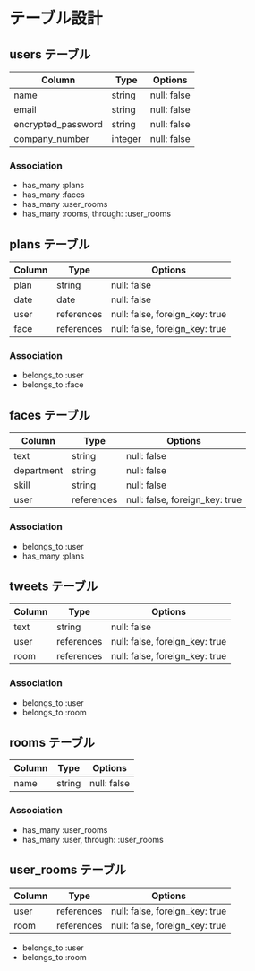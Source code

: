 # テーブル設計

## users テーブル

| Column             | Type    | Options     |
| ------------------ | ------- | ----------- |
| name               | string  | null: false |
| email              | string  | null: false |
| encrypted_password | string  | null: false |
| company_number     | integer | null: false |

### Association

- has_many :plans
- has_many :faces
- has_many :user_rooms
- has_many :rooms, through: :user_rooms

## plans テーブル

| Column | Type       | Options                        |
| ------ | ---------- | ------------------------------ |
| plan   | string     | null: false                    |
| date   | date       | null: false                    |
| user   | references | null: false, foreign_key: true |
| face   | references | null: false, foreign_key: true |

### Association

- belongs_to :user
- belongs_to :face

## faces テーブル

| Column     | Type       | Options                        |
| ---------- | ---------- | ------------------------------ |
| text       | string     | null: false                    |
| department | string     | null: false                    |
| skill      | string     | null: false                    |
| user       | references | null: false, foreign_key: true |

### Association

- belongs_to :user
- has_many   :plans

## tweets テーブル

| Column | Type       | Options                        |
| ------ | ---------- | ------------------------------ |
| text   | string     | null: false                    |
| user   | references | null: false, foreign_key: true |
| room   | references | null: false, foreign_key: true |

### Association

- belongs_to :user
- belongs_to :room

## rooms テーブル

| Column | Type       | Options                        |
| ------ | ---------- | ------------------------------ |
| name   | string     | null: false                    |

### Association

- has_many :user_rooms
- has_many :user, through: :user_rooms

## user_rooms テーブル

| Column | Type       | Options                        |
| ------ | ---------- | ------------------------------ |
| user   | references | null: false, foreign_key: true |
| room   | references | null: false, foreign_key: true |

- belongs_to :user
- belongs_to :room